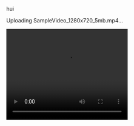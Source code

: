hui

Uploading SampleVideo_1280x720_5mb.mp4…

<video src="v/sample.mp4" width="320" height="240" controls></video>
